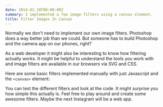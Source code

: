 ```yaml
---
date: 2014-01-10T00:00:00Z
summary: I implemented a few image filters using a canvas element.
title: Filter Images In Canvas
---
```


Normally we don't need to implement our own image filters.
Photoshop does a way better job than we could.
But someone has to build Photoshop and the camera app on our phones, right?

As a web developer it might also be interesting to know how filtering actually works.
It might be helpful to understand the tools you work with
and image filters are available in our browsers via SVG and CSS.

Here are some basic filters implemented manually with just Javascript and the `<canvas>` element:

<script data-slug-hash="eFlkh" data-user="jorin" data-height="300" data-default-tab="result" data-theme-id="8862" class='codepen' async src="//codepen.io/assets/embed/ei.js" ></script>

You can test the different filters and look at the code.
It might surprise you how simple this actually is.
Feel free to play around and create some awesome filters.
Maybe the next Instagram will be a web app.
